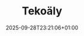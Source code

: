 ---
title: "Tekoäly"
description: "Tekoäly: mallit, algoritmit ja sovellukset."
draft: false
date: "2025-09-28T23:21:06+01:00"
url: "tunniste/tekoaly"
---